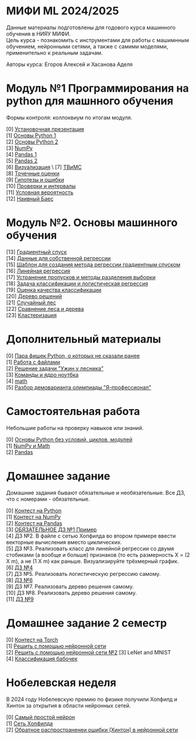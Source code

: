 # МИФИ ML 2024/2025

Данные материалы подготовлены для годового курса машинного обучения в НИЯУ МИФИ. \
Цель курса - познакомить с инструментами для работы с машимнным обучением, нейронными сетями, а также с самими моделями, применительно к реальным задачам. 

Авторы курса: Егоров Алексей и Хасанова Аделя

# Модуль №1 Программирования на python для машнного обучения

Формы контроля: коллоквиум по итогам модуля.

[0] [Установочная презентация](https://github.com/ShadarRim/24MEPhIAI/blob/main/%D0%92%D0%B2%D0%B5%D0%B4%D0%B5%D0%BD%D0%B8%D0%B5%20ML%201.pptx) \
[1] [Основы Python 1](https://github.com/ShadarRim/24MEPhIAI/blob/main/00_%D0%9E%D1%81%D0%BD%D0%BE%D0%B2%D1%8B_Python_1.ipynb) \
[2] [Основы Python 2](https://github.com/ShadarRim/24MEPhIAI/blob/main/01_%D0%9E%D1%81%D0%BD%D0%BE%D0%B2%D1%8B_Python_2.ipynb) \
[3] [NumPy](https://github.com/ShadarRim/24MEPhIAI/blob/main/02_Numpy.ipynb) \
[4] [Pandas 1](https://github.com/ShadarRim/24MEPhIAI/blob/main/03_Pandas.ipynb) \
[5] [Pandas 2](https://github.com/ShadarRim/24MEPhIAI/blob/main/04_Pandas.ipynb) \
[6] [Визуализация](https://github.com/ShadarRim/24MEPhIAI/blob/main/05_%D0%92%D0%B8%D0%B7%D1%83%D0%B0%D0%BB%D0%B8%D0%B7%D0%B0%D1%86%D0%B8%D1%8F_(Matplotlib%2C_seaborn).ipynb) \
[7] [ТВиМС](https://github.com/ShadarRim/24MEPhIAI/blob/main/06_%D0%97%D0%BD%D0%B0%D0%BA%D0%BE%D0%BC%D1%81%D1%82%D0%B2%D0%BE%20%D1%81%20%D1%8D%D0%BB%D0%B5%D0%BC%D0%B5%D0%BD%D1%82%D0%B0%D0%BC%D0%B8%20%D0%A2%D0%92%D0%B8%D0%9C%D0%A1.ipynb) \
[8] [Точечные оценки](https://github.com/ShadarRim/24MEPhIAI/blob/main/07_%D0%A2%D0%BE%D1%87%D0%B5%D1%87%D0%BD%D1%8B%D0%B5%20%D0%BE%D1%86%D0%B5%D0%BD%D0%BA%D0%B8%20%D0%A2%D0%92%D0%B8%D0%9C%D0%A1.ipynb) \
[9] [Гипотезы и ошибки](https://github.com/ShadarRim/24MEPhIAI/blob/main/08_%D0%93%D0%B8%D0%BF%D0%BE%D1%82%D0%B5%D0%B7%D1%8B%20%D0%B8%20%D0%BE%D1%88%D0%B8%D0%B1%D0%BA%D0%B8.ipynb) \
[10] [Проверки и интервалы](https://github.com/ShadarRim/24MEPhIAI/blob/main/09_%D0%9F%D1%80%D0%BE%D0%B2%D0%B5%D1%80%D0%BA%D0%B8.ipynb) \
[11] [Условная вероятность](https://github.com/ShadarRim/24MEPhIAI/blob/main/10_%D0%A3%D1%81%D0%BB%D0%BE%D0%B2%D0%BD%D0%B0%D1%8F%20%D0%B2%D0%B5%D1%80%D0%BE%D1%8F%D1%82%D0%BD%D0%BE%D1%81%D1%82%D1%8C.ipynb) \
[12] [Наивный Баес](https://github.com/ShadarRim/24MEPhIAI/blob/main/11_%D0%9D%D0%B0%D0%B8%D0%B2%D0%BD%D1%8B%D0%B9_%D0%B1%D0%B0%D0%B5%D1%81.ipynb) 

# Модуль №2. Основы машинного обучения
[13] [Градиентный спуск](https://github.com/ShadarRim/24MEPhIAI/blob/main/13_%D0%93%D1%80%D0%B0%D0%B4%D0%B8%D0%B5%D0%BD%D1%82%D0%BD%D1%8B%D0%B9%20%D1%81%D0%BF%D1%83%D1%81%D0%BA.ipynb) \
[14] [Данные для собственной регрессии](https://github.com/ShadarRim/24MEPhIAI/blob/main/14_salary_data.csv) \
[15] [Шаблон для создания метода регрессии градиентным спуском](https://github.com/ShadarRim/24MEPhIAI/blob/main/15_LinReg_scratch.ipynb) \
[16] [Линейная регрессия](https://github.com/ShadarRim/24MEPhIAI/blob/main/16_%D0%9B%D0%B8%D0%BD%D0%B5%D0%B9%D0%BD%D1%8B%D0%B5_%D0%BC%D0%B5%D1%82%D0%BE%D0%B4%D1%8B_%D1%80%D0%B5%D0%B3%D1%80%D0%B5%D1%81%D1%81%D0%B8%D0%B8_%D0%9B%D0%B8%D0%BD%D0%B5%D0%B9%D0%BD%D0%B0%D1%8F_%D1%80%D0%B5%D0%B3%D1%80%D0%B5%D1%81%D1%81%D0%B8%D1%8F_1_1.ipynb) \
[17] [Устранение пропусков и методы разделения выборки](https://github.com/ShadarRim/24MEPhIAI/blob/main/17_%D0%9B%D0%B8%D0%BD%D0%B5%D0%B9%D0%BD%D1%8B%D0%B5_%D0%BC%D0%B5%D1%82%D0%BE%D0%B4%D1%8B_%D1%80%D0%B5%D0%B3%D1%80%D0%B5%D1%81%D1%81%D0%B8%D0%B8_%D0%9B%D0%B8%D0%BD%D0%B5%D0%B9%D0%BD%D0%B0%D1%8F_%D1%80%D0%B5%D0%B3%D1%80%D0%B5%D1%81%D1%81%D0%B8%D1%8F_2.ipynb) \
[18] [Задача классификации и логистическая регрессия](https://github.com/ShadarRim/24MEPhIAI/blob/main/18_%D0%9B%D0%BE%D0%B3%D0%B8%D1%81%D1%82%D0%B8%D1%87%D0%B5%D1%81%D0%BA%D0%B0%D1%8F_%D1%80%D0%B5%D0%B3%D1%80%D0%B5%D1%81%D1%81%D0%B8%D1%8F.ipynb) \
[19] [Оценка качества классификации](https://github.com/ShadarRim/24MEPhIAI/blob/main/19_%D0%9E%D1%86%D0%B5%D0%BD%D0%BA%D0%B0_%D0%BA%D0%B0%D1%87%D0%B5%D1%81%D1%82%D0%B2%D0%B0_%D0%BA%D0%BB%D0%B0%D1%81%D1%81%D0%B8%D1%84%D0%B8%D0%BA%D0%B0%D1%86%D0%B8%D0%B8.ipynb) \
[20] [Дерево решений](https://github.com/ShadarRim/24MEPhIAI/blob/main/21_%D0%94%D0%B5%D1%80%D0%B5%D0%B2%D0%BE_%D1%80%D0%B5%D1%88%D0%B5%D0%BD%D0%B8%D1%8F.ipynb) \
[21] [Случайный лес](https://github.com/ShadarRim/24MEPhIAI/blob/main/22_%D0%A1%D0%BB%D1%83%D1%87%D0%B0%D0%B9%D0%BD%D1%8B%D0%B9_%D0%BB%D0%B5%D1%81.ipynb) \
[22] [Сравнение леса и дерева](https://github.com/ShadarRim/24MEPhIAI/blob/main/23_%D0%A1%D1%80%D0%B0%D0%B2%D0%BD%D0%B5%D0%BD%D0%B8%D0%B5_%D0%BB%D0%B5%D1%81%D0%B0_%D0%B8_%D0%B4%D0%B5%D1%80%D0%B5%D0%B2%D0%B0_%2B_%D0%BF%D0%BE%D0%B4%D0%B1%D0%BE%D1%80_%D0%BF%D0%B0%D1%80%D0%B0%D0%BC%D0%B5%D1%82%D1%80%D0%BE%D0%B2.ipynb) \
[23] [Кластеризация](https://github.com/ShadarRim/24MEPhIAI/blob/main/24_%D0%9A%D0%BB%D0%B0%D1%81%D1%82%D0%B5%D1%80%D0%B8%D0%B7%D0%B0%D1%86%D0%B8%D1%8F.ipynb)

# Дополнительный материалы
[0] [Пара фишек Python, о которых не сказали ранее](https://github.com/ShadarRim/24MEPhIAI/blob/main/a00_%D0%9F%D0%B0%D1%80%D0%B0_%D1%84%D0%B8%D1%88%D0%B5%D0%BA.ipynb) \
[1] [Работа с файлами](https://github.com/ShadarRim/24MEPhIAI/blob/main/a01_%D0%A0%D0%B0%D0%B1%D0%BE%D1%82%D0%B0_%D1%81_%D1%84%D0%B0%D0%B9%D0%BB%D0%B0%D0%BC%D0%B8.ipynb) \
[2] [Решение задачи "Ужин у лесника"](https://ntcontest.ru/docs/7.%20%D0%9C%D0%B0%D1%82%D0%B5%D1%80%D0%B8%D0%B0%D0%BB%D1%8B%20%D0%B7%D0%B0%D0%B4%D0%B0%D0%BD%D0%B8%D0%B9%20%D0%98%D0%91%2023-24.pdf) \
[3] [Команды и ядро ноутбка](https://github.com/ShadarRim/24MEPhIAI/blob/main/a03_%D0%9A%D0%BE%D0%BC%D0%B0%D0%BD%D0%B4%D1%8B_%D0%B8_%D1%8F%D0%B4%D1%80%D0%BE_%D0%BD%D0%BE%D1%83%D1%82%D0%B1%D1%83%D0%BA%D0%B0.ipynb) \
[4] [math](https://github.com/ShadarRim/24MEPhIAI/blob/main/a02_%D0%9C%D0%BE%D0%B4%D1%83%D0%BB%D1%8C_math.ipynb) \
[5] [Разбор демоварианта олимпиады "Я-профессионал"](https://github.com/ShadarRim/24MEPhIAI/blob/main/20_%D0%AF_%D0%BF%D1%80%D0%BE%D1%84%D0%B8_2024_(%D0%B4%D0%B5%D0%BC%D0%BE%D0%B2%D0%B5%D1%80%D1%81%D0%B8%D1%8F_%D0%98%D0%98).ipynb) 

# Самостоятельная работа

Небольшие работы на проверку навыков или знаний.

[0] [Основы Python без условий, циклов, модулей](https://contest.yandex.ru/contest/67791/enter) \
[1] [NumPy и Math](https://contest.yandex.ru/contest/68433/enter) \
[2] [Pandas](https://contest.yandex.ru/contest/69262/enter/)

# Домашнее задание

Домашние задания бывают обязательные и необязательные. Все ДЗ, что с номерами - обязательные. 

[0] [Контест на Python](https://contest.yandex.ru/contest/67535/enter) \
[1] [Контест на NumPy](https://contest.yandex.ru/contest/67792/enter) \
[2] [Контест на Pandas](https://contest.yandex.ru/contest/68588/enter) \
[3] [ОБЯЗАТЕЛЬНОЕ ДЗ №1 Пример](https://github.com/ShadarRim/24MEPhIAI/blob/main/12_%D0%9F%D1%80%D0%B8%D0%BC%D0%B5%D1%80%20%D1%80%D0%B5%D1%88%D0%B5%D0%BD%D0%B8%D1%8F%20%D0%BF%D0%B5%D1%80%D0%B2%D0%BE%D0%B3%D0%BE%20%D0%BE%D0%B1%D1%8F%D0%B7%D0%B0%D1%82%D0%B5%D0%BB%D1%8C%D0%BD%D0%BE%D0%B3%D0%BE%20%D0%B4%D0%B7.ipynb) \
[4] ДЗ №2. В файле с сетью Хопфилда во втором примере ввести векторные вычисления вместо циклических.  \
[5] ДЗ №3. Реализовать класс для линейной регрессии со двумя стобиками (а вообще и больше) признаков (то есть размерность X = (2 X m), а не (1 X m) как раньше. Визуализируйте трёхмерный график. \
[6] [ДЗ №4](https://www.kaggle.com/t/c2ecd28e9cf0411ba28a5688810c09a5) \
[7] ДЗ №5. Реализовать логистическую регрессию самому. \
[8] [ДЗ №6](https://www.kaggle.com/competitions/passenger-satisfaction-2024/overview) \
[9] ДЗ №7. Реализовать дерево решения самому. \
[10] ДЗ №8. Реализовать дерево решения самому. \
[11] [ДЗ №9](https://www.kaggle.com/competitions/signal-types) 

# Домашнее задание 2 семестр

[0] [Контест на Torch](https://contest.yandex.ru/contest/74863/enter) \
[1] [Решить с помощью нейронной сети](https://www.kaggle.com/t/c2ecd28e9cf0411ba28a5688810c09a5) \
[2] [Решить с помощью нейронной сети №2](https://www.kaggle.com/competitions/passenger-satisfaction-2024/overview)
[3] LeNet and MNIST \
[4] [Классификация бабочек](https://www.kaggle.com/competitions/butterflies-classification/overview)

# Нобелевская неделя

В 2024 году Нобелевскую премию по физике получили Хопфилд и Хинтон за открытия в области нейронных сетей.

[0] [Самый простой нейрон](https://github.com/ShadarRim/24MEPhIAI/blob/main/n00_%D0%9E%D0%B1%D1%83%D1%87%D0%B5%D0%BD%D0%B8%D0%B5_%D0%B1%D0%B5%D0%B7_%D0%B3%D1%80%D0%B0%D0%B4%D0%B8%D0%B5%D0%BD%D1%82%D0%B0.ipynb) \
[1] [Сеть Хопфилда](https://github.com/ShadarRim/24MEPhIAI/blob/main/n03_%D0%A5%D0%BE%D0%BF%D1%84%D0%B8%D0%BB%D0%B4.ipynb) \
[2] [Обратное распространенеи ошибки (Хинтон) в нейронной сети](https://github.com/ShadarRim/24MEPhIAI/blob/main/n02_%D0%9D%D0%B5%D0%B9%D1%80%D0%BE%D1%81%D0%B5%D1%82%D1%8C_%D1%81_%D0%BD%D1%83%D0%BB%D1%8F.ipynb)
